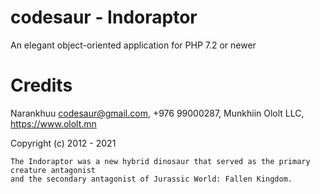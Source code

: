 # codesaur - Indoraptor
An elegant object-oriented application for PHP 7.2 or newer

# Credits
Narankhuu <codesaur@gmail.com>, +976 99000287, Munkhiin Ololt LLC, https://www.ololt.mn

Copyright (c) 2012 - 2021

    The Indoraptor was a new hybrid dinosaur that served as the primary creature antagonist
    and the secondary antagonist of Jurassic World: Fallen Kingdom.
